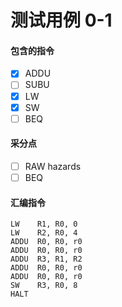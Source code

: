 # 测试用例 0-1 
#### 包含的指令
- [x] ADDU
- [ ] SUBU
- [x] LW
- [x] SW
- [ ] BEQ

#### 采分点
- [ ] RAW hazards
- [ ] BEQ

#### 汇编指令
```
LW    R1, R0, 0
LW    R2, R0, 4
ADDU  R0, R0, r0
ADDU  R0, R0, r0
ADDU  R3, R1, R2
ADDU  R0, R0, r0
ADDU  R0, R0, r0
SW    R3, R0, 8
HALT
```